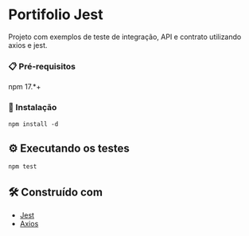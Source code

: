 # Portifolio Jest

Projeto com exemplos de teste de integração, API e contrato utilizando axios e jest.

### 📋 Pré-requisitos

npm 17.*+

### 🔧 Instalação

```
npm install -d
```

## ⚙️ Executando os testes

```
npm test
```

## 🛠️ Construído com

* [Jest](https://jestjs.io/)
* [Axios](https://axios-http.com/)

